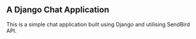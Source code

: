 ## A Django Chat Application

This is a simple chat application built using Django and utilising SendBird API.